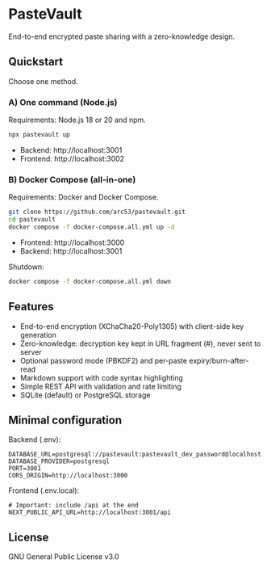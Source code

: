 # PasteVault

End-to-end encrypted paste sharing with a zero-knowledge design.

## Quickstart

Choose one method.

### A) One command (Node.js)

Requirements: Node.js 18 or 20 and npm.

```bash
npx pastevault up
```

- Backend: http://localhost:3001
- Frontend: http://localhost:3002

### B) Docker Compose (all-in-one)

Requirements: Docker and Docker Compose.

```bash
git clone https://github.com/arc53/pastevault.git
cd pastevault
docker compose -f docker-compose.all.yml up -d
```

- Frontend: http://localhost:3000
- Backend: http://localhost:3001

Shutdown:
```bash
docker compose -f docker-compose.all.yml down
```

## Features

- End-to-end encryption (XChaCha20-Poly1305) with client-side key generation
- Zero-knowledge: decryption key kept in URL fragment (#), never sent to server
- Optional password mode (PBKDF2) and per-paste expiry/burn-after-read
- Markdown support with code syntax highlighting
- Simple REST API with validation and rate limiting
- SQLite (default) or PostgreSQL storage

## Minimal configuration

Backend (.env):
```env
DATABASE_URL=postgresql://pastevault:pastevault_dev_password@localhost:5432/pastevault
DATABASE_PROVIDER=postgresql
PORT=3001
CORS_ORIGIN=http://localhost:3000
```

Frontend (.env.local):
```env
# Important: include /api at the end
NEXT_PUBLIC_API_URL=http://localhost:3001/api
```

## License

GNU General Public License v3.0
